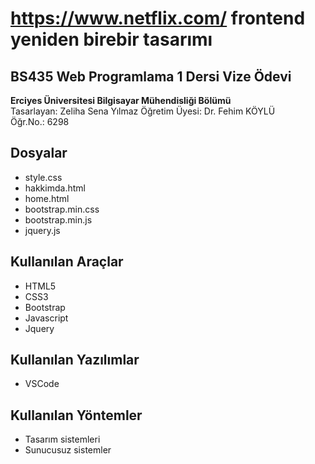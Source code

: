 # **https://www.netflix.com/ frontend yeniden birebir tasarımı**
## BS435 Web Programlama 1 Dersi Vize Ödevi  
**Erciyes Üniversitesi Bilgisayar Mühendisliği Bölümü**  
Tasarlayan: Zeliha Sena Yılmaz Öğretim Üyesi: Dr. Fehim KÖYLÜ  
Öğr.No.: 6298

## Dosyalar
* style.css  
* hakkimda.html  
* home.html  
* bootstrap.min.css  
* bootstrap.min.js  
* jquery.js
## Kullanılan Araçlar
* HTML5  
* CSS3  
* Bootstrap  
* Javascript  
* Jquery
## Kullanılan Yazılımlar
* VSCode
## Kullanılan Yöntemler
* Tasarım sistemleri  
* Sunucusuz sistemler
